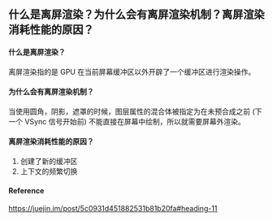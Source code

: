 ## 什么是离屏渲染？为什么会有离屏渲染机制？离屏渲染消耗性能的原因？

#### 什么是离屏渲染？

离屏渲染指的是 GPU 在当前屏幕缓冲区以外开辟了一个缓冲区进行渲染操作。

#### 为什么会有离屏渲染机制？

当使用圆角，阴影，遮罩的时候，图层属性的混合体被指定为在未预合成之前 (下一个 VSync 信号开始前) 不能直接在屏幕中绘制，所以就需要屏幕外渲染。 

#### 离屏渲染消耗性能的原因？

1. 创建了新的缓冲区
2. 上下文的频繁切换



#### Reference

https://juejin.im/post/5c0931d451882531b81b20fa#heading-11